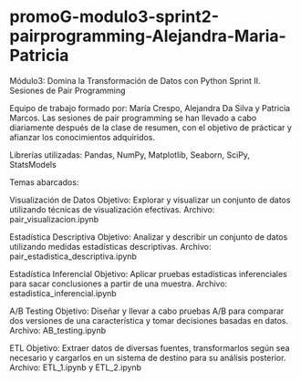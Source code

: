 # promoG-modulo3-sprint2-pairprogramming-Alejandra-Maria-Patricia

Módulo3: Domina la Transformación de Datos con Python 
Sprint II. Sesiones de Pair Programming 

Equipo de trabajo formado por: María Crespo, Alejandra Da Silva y Patricia Marcos.
Las sesiones de pair programming se han llevado a cabo diariamente después de la clase de resumen, con el objetivo de prácticar y afianzar los conocimientos adquiridos.

Librerías utilizadas: Pandas, NumPy, Matplotlib, Seaborn, SciPy, StatsModels

Temas abarcados:

Visualización de Datos
Objetivo: Explorar y visualizar un conjunto de datos utilizando técnicas de visualización efectivas.
Archivo: pair_visualizacion.ipynb

Estadística Descriptiva
Objetivo: Analizar y describir un conjunto de datos utilizando medidas estadísticas descriptivas.
Archivo: pair_estadistica_descriptiva.ipynb

Estadística Inferencial
Objetivo: Aplicar pruebas estadísticas inferenciales para sacar conclusiones a partir de una muestra.
Archivo: estadistica_inferencial.ipynb

A/B Testing
Objetivo: Diseñar y llevar a cabo pruebas A/B para comparar dos versiones de una característica y tomar decisiones basadas en datos.
Archivo: AB_testing.ipynb

ETL 
Objetivo: Extraer datos de diversas fuentes, transformarlos según sea necesario y cargarlos en un sistema de destino para su análisis posterior.
Archivo: ETL_1.ipynb   y   ETL_2.ipynb   

